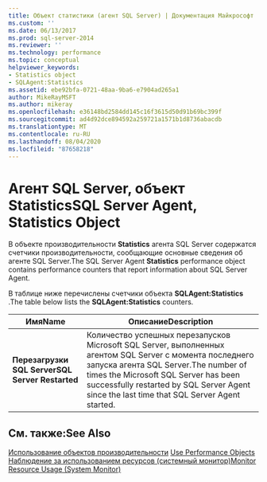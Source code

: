 ```yaml
---
title: Объект статистики (агент SQL Server) | Документация Майкрософт
ms.custom: ''
ms.date: 06/13/2017
ms.prod: sql-server-2014
ms.reviewer: ''
ms.technology: performance
ms.topic: conceptual
helpviewer_keywords:
- Statistics object
- SQLAgent:Statistics
ms.assetid: ebe92bfa-0721-48aa-9ba6-e7904ad265a1
author: MikeRayMSFT
ms.author: mikeray
ms.openlocfilehash: e36148bd2584dd145c16f3615d50d91b69bc399f
ms.sourcegitcommit: ad4d92dce894592a259721a1571b1d8736abacdb
ms.translationtype: MT
ms.contentlocale: ru-RU
ms.lasthandoff: 08/04/2020
ms.locfileid: "87658218"
---
```

# <a name="sql-server-agent-statistics-object"></a><span data-ttu-id="e7159-102">Агент SQL Server, объект Statistics</span><span class="sxs-lookup"><span data-stu-id="e7159-102">SQL Server Agent, Statistics Object</span></span>
  <span data-ttu-id="e7159-103">В объекте производительности **Statistics** агента SQL Server содержатся счетчики производительности, сообщающие основные сведения об агенте SQL Server.</span><span class="sxs-lookup"><span data-stu-id="e7159-103">The SQL Server Agent **Statistics** performance object contains performance counters that report information about SQL Server Agent.</span></span>  
  
 <span data-ttu-id="e7159-104">В таблице ниже перечислены счетчики объекта **SQLAgent:Statistics** .</span><span class="sxs-lookup"><span data-stu-id="e7159-104">The table below lists the **SQLAgent:Statistics** counters.</span></span>  
  
|<span data-ttu-id="e7159-105">Имя</span><span class="sxs-lookup"><span data-stu-id="e7159-105">Name</span></span>|<span data-ttu-id="e7159-106">Описание</span><span class="sxs-lookup"><span data-stu-id="e7159-106">Description</span></span>|  
|----------|-----------------|  
|<span data-ttu-id="e7159-107">**Перезагрузки SQL Server**</span><span class="sxs-lookup"><span data-stu-id="e7159-107">**SQL Server Restarted**</span></span>|<span data-ttu-id="e7159-108">Количество успешных перезапусков Microsoft SQL Server, выполненных агентом SQL Server с момента последнего запуска агента SQL Server.</span><span class="sxs-lookup"><span data-stu-id="e7159-108">The number of times the Microsoft SQL Server has been successfully restarted by SQL Server Agent since the last time that SQL Server Agent started.</span></span>|  
  
## <a name="see-also"></a><span data-ttu-id="e7159-109">См. также:</span><span class="sxs-lookup"><span data-stu-id="e7159-109">See Also</span></span>  
 <span data-ttu-id="e7159-110">[Использование объектов производительности](../../ssms/agent/use-performance-objects.md) </span><span class="sxs-lookup"><span data-stu-id="e7159-110">[Use Performance Objects](../../ssms/agent/use-performance-objects.md) </span></span>  
 [<span data-ttu-id="e7159-111">Наблюдение за использованием ресурсов (системный монитор)</span><span class="sxs-lookup"><span data-stu-id="e7159-111">Monitor Resource Usage &#40;System Monitor&#41;</span></span>](monitor-resource-usage-system-monitor.md)  
  
  

